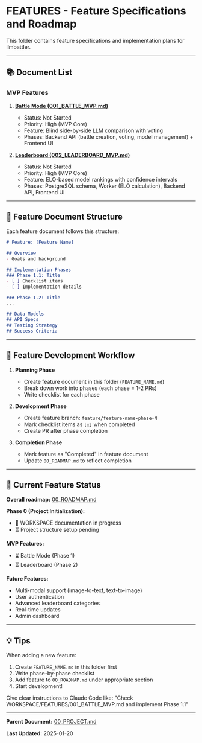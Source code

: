 # FEATURES - Feature Specifications and Roadmap

This folder contains feature specifications and implementation plans for llmbattler.

---

## 📚 Document List

### MVP Features

1. **[Battle Mode (001_BATTLE_MVP.md)](./001_BATTLE_MVP.md)**
   - Status: Not Started
   - Priority: High (MVP Core)
   - Feature: Blind side-by-side LLM comparison with voting
   - Phases: Backend API (battle creation, voting, model management) + Frontend UI

2. **[Leaderboard (002_LEADERBOARD_MVP.md)](./002_LEADERBOARD_MVP.md)**
   - Status: Not Started
   - Priority: High (MVP Core)
   - Feature: ELO-based model rankings with confidence intervals
   - Phases: PostgreSQL schema, Worker (ELO calculation), Backend API, Frontend UI

---

## 📖 Feature Document Structure

Each feature document follows this structure:

```markdown
# Feature: [Feature Name]

## Overview
- Goals and background

## Implementation Phases
### Phase 1.1: Title
- [ ] Checklist items
- [ ] Implementation details

### Phase 1.2: Title
...

## Data Models
## API Specs
## Testing Strategy
## Success Criteria
```

---

## 🎯 Feature Development Workflow

1. **Planning Phase**
   - Create feature document in this folder (`FEATURE_NAME.md`)
   - Break down work into phases (each phase = 1-2 PRs)
   - Write checklist for each phase

2. **Development Phase**
   - Create feature branch: `feature/feature-name-phase-N`
   - Mark checklist items as `[x]` when completed
   - Create PR after phase completion

3. **Completion Phase**
   - Mark feature as "Completed" in feature document
   - Update `00_ROADMAP.md` to reflect completion

---

## 🚀 Current Feature Status

**Overall roadmap:** [00_ROADMAP.md](../00_ROADMAP.md)

**Phase 0 (Project Initialization):**
- 🔄 WORKSPACE documentation in progress
- ⏳ Project structure setup pending

**MVP Features:**
- ⏳ Battle Mode (Phase 1)
- ⏳ Leaderboard (Phase 2)

**Future Features:**
- Multi-modal support (image-to-text, text-to-image)
- User authentication
- Advanced leaderboard categories
- Real-time updates
- Admin dashboard

---

## 💡 Tips

When adding a new feature:

1. Create `FEATURE_NAME.md` in this folder first
2. Write phase-by-phase checklist
3. Add feature to `00_ROADMAP.md` under appropriate section
4. Start development!

Give clear instructions to Claude Code like: "Check WORKSPACE/FEATURES/001_BATTLE_MVP.md and implement Phase 1.1"

---

**Parent Document:** [00_PROJECT.md](../00_PROJECT.md)

**Last Updated:** 2025-01-20
